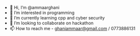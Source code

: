 - 👋 Hi, I’m @ammaarghani
- 👀 I’m interested in programming
- 🌱 I’m currently learning cpp and cyber security
- 💞️ I’m looking to collaborate on hackathon
- 📫 How to reach me - ghaniammaar@gmail.com / 0773886131

<!---
ammaarghani/ammaarghani is a ✨ special ✨ repository because its `README.md` (this file) appears on your GitHub profile.
You can click the Preview link to take a look at your changes.
--->

